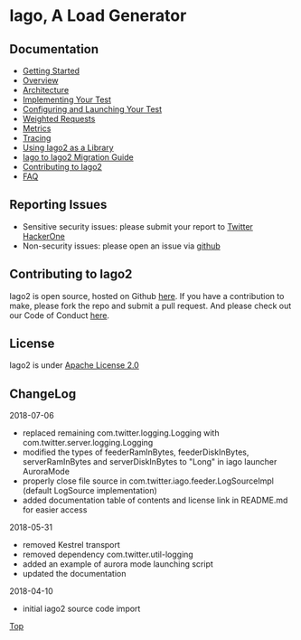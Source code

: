 <a name="Top"></a>

# Iago, A Load Generator

## Documentation

* <a href="https://github.com/twitter/iago2/blob/master/docs/quick_start.rst">Getting Started</a>
* <a href="https://github.com/twitter/iago2/blob/master/docs/overview.rst">Overview</a>
* <a href="https://github.com/twitter/iago2/blob/master/docs/architecture.rst">Architecture</a>
* <a href="https://github.com/twitter/iago2/blob/master/docs/implementing_tests.rst">Implementing Your Test</a>
* <a href="https://github.com/twitter/iago2/blob/master/docs/configuring_tests.rst">Configuring and Launching Your Test</a>
* <a href="https://github.com/twitter/iago2/blob/master/docs/weighted_requests.rst">Weighted Requests</a>
* <a href="https://github.com/twitter/iago2/blob/master/docs/metrics.rst">Metrics</a>
* <a href="https://github.com/twitter/iago2/blob/master/docs/tracing.rst">Tracing</a>
* <a href="https://github.com/twitter/iago2/blob/master/docs/using_iago_library.rst">Using Iago2 as a Library</a>
* <a href="https://github.com/twitter/iago2/blob/master/docs/migration.rst">Iago to Iago2 Migration Guide</a>
* <a href="https://github.com/twitter/iago2/blob/master/docs/contributing.rst">Contributing to Iago2</a>
* <a href="https://github.com/twitter/iago2/blob/master/docs/faq.rst">FAQ</a>

## Reporting Issues

* Sensitive security issues: please submit your report to <a href="https://hackerone.com/twitter">Twitter HackerOne</a>
* Non-security issues: please open an issue via <a href="https://github.com/twitter/iago2/issues">github</a>

## Contributing to Iago2

Iago2 is open source, hosted on Github <a href="https://github.com/twitter/iago2">here</a>.
If you have a contribution to make, please fork the repo and submit a pull request.
And please check out our Code of Conduct <a href="https://github.com/twitter/code-of-conduct/blob/master/code-of-conduct.md">here</a>.

## License

Iago2 is under <a href="https://github.com/twitter/iago2/blob/master/LICENSE">Apache License 2.0</a>

## ChangeLog

2018-07-06

* replaced remaining com.twitter.logging.Logging with com.twitter.server.logging.Logging
* modified the types of feederRamInBytes, feederDiskInBytes, serverRamInBytes and serverDiskInBytes to "Long" in iago launcher AuroraMode
* properly close file source in com.twitter.iago.feeder.LogSourceImpl (default LogSource implementation)
* added documentation table of contents and license link in README.md for easier access

2018-05-31

* removed Kestrel transport
* removed dependency com.twitter.util-logging
* added an example of aurora mode launching script
* updated the documentation

2018-04-10

* initial iago2 source code import

[Top](#Top)
